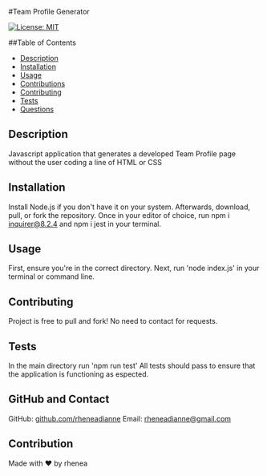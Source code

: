 #Team Profile Generator

[![License: MIT](https://img.shields.io/badge/License-MIT-yellow.svg)](https://opensource.org/licenses/MIT)
    
##Table of Contents
- [Description](#description)
- [Installation](#installation)
- [Usage](#usage)
- [Contributions](#contributions)
- [Contributing](#contributing)
- [Tests](#tests)
- [Questions](#questions)


## Description
Javascript application that generates a developed Team Profile page without the user coding a line of HTML or CSS

## Installation
Install Node.js if you don't have it on your system. Afterwards, download, pull, or fork the repository. Once in your editor of choice, run npm i inquirer@8.2.4 and npm i jest in your terminal. 

## Usage 
First, ensure you're in the correct directory. Next, run 'node index.js' in your terminal or command line.

## Contributing 
Project is free to pull and fork! No need to contact for requests.

## Tests
In the main directory run 'npm run test' All tests should pass to ensure that the application is functioning as espected.
    
## GitHub and Contact
GitHub: [github.com/rheneadianne](https://github.com/rheneadianne)
Email:  [rheneadianne@gmail.com](mailto:rheneadianne@gmail.com)

## Contribution
Made with ❤️ by rhenea
    